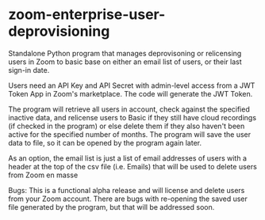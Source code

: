 # zoom-enterprise-user-deprovisioning

Standalone Python program that manages deprovisoning or relicensing users in Zoom to basic base on either an email list of users, or their last sign-in date.

Users need an API Key and API Secret with admin-level access from a JWT Token App in Zoom's marketplace.  The code will generate the JWT Token. 

The program will retrieve all users in account, check against the specified inactive data, and relicense users to Basic if they still have cloud recordings (if checked in the program) or else delete them if they also haven't been active for the specified number of months.  The program will save the user data to file, so it can be opened by the program again later.

As an option, the email list is just a list of email addresses of users with a header at the top of the csv file (i.e. Emails) that will be used to delete users from Zoom  en masse

Bugs:
This is a functional alpha release and will license and delete users from your Zoom account.  There are bugs with re-opening the saved user file generated by the program, but that will be addressed soon.



